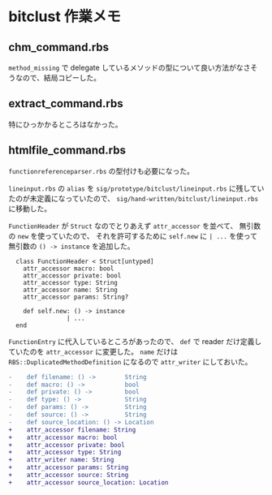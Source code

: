 # bitclust 作業メモ

## chm_command.rbs

`method_missing` で delegate しているメソッドの型について良い方法がなさそうなので、結局コピーした。

## extract_command.rbs

特にひっかかるところはなかった。

## htmlfile_command.rbs

`functionreferenceparser.rbs` の型付けも必要になった。

`lineinput.rbs` の `alias` を `sig/prototype/bitclust/lineinput.rbs` に残していたのが未定義になっていたので、
`sig/hand-written/bitclust/lineinput.rbs` に移動した。

`FunctionHeader` が `Struct` なのでとりあえず `attr_accessor` を並べて、
無引数の `new` を使っていたので、
それを許可するために `self.new` に `| ...` を使って無引数の `() -> instance` を追加した。

```rbs
  class FunctionHeader < Struct[untyped]
    attr_accessor macro: bool
    attr_accessor private: bool
    attr_accessor type: String
    attr_accessor name: String
    attr_accessor params: String?

    def self.new: () -> instance
                | ...
  end
```

`FunctionEntry` に代入しているところがあったので、
`def` で reader だけ定義していたのを `attr_accessor` に変更した。
`name` だけは `RBS::DuplicatedMethodDefinition` になるので `attr_writer` にしておいた。

```diff
-    def filename: () ->        String
-    def macro: () ->           bool
-    def private: () ->         bool
-    def type: () ->            String
-    def params: () ->          String
-    def source: () ->          String
-    def source_location: () -> Location
+    attr_accessor filename: String
+    attr_accessor macro: bool
+    attr_accessor private: bool
+    attr_accessor type: String
+    attr_writer name: String
+    attr_accessor params: String
+    attr_accessor source: String
+    attr_accessor source_location: Location
```
